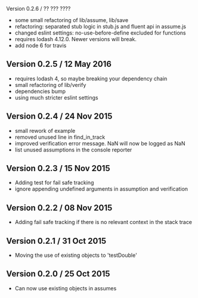Version 0.2.6 / ?? ??? ????
* some small refactoring of lib/assume, lib/save
* refactoring: separated stub logic in stub.js and fluent api in assume.js
* changed eslint settings: no-use-before-define excluded for functions
* requires lodash 4.12.0. Newer versions will break.
* add node 6 for travis

Version 0.2.5 / 12 May 2016
-------------
* requires lodash 4, so maybe breaking your dependency chain
* small refactoring of lib/verify
* dependencies bump
* using much stricter eslint settings

Version 0.2.4 / 24 Nov 2015
-------------
* small rework of example
* removed unused line in find_in_track
* improved verification error message. NaN will now be logged as NaN
* list unused assumptions in the console reporter

Version 0.2.3 / 15 Nov 2015
-------------
* Adding test for fail safe tracking
* ignore appending undefined arguments in assumption and verification

Version 0.2.2 / 08 Nov 2015
-------------
* Adding fail safe tracking if there is no relevant context in the stack trace

Version 0.2.1 / 31 Oct 2015
-------------
* Moving the use of existing objects to 'testDouble'

Version 0.2.0 / 25 Oct 2015
-------------
* Can now use existing objects in assumes

